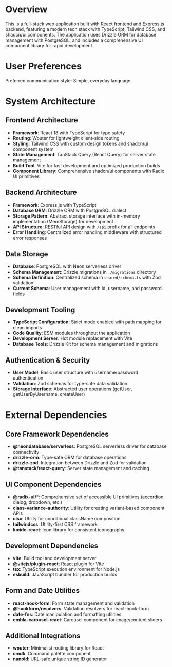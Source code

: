 # Overview

This is a full-stack web application built with React frontend and Express.js backend, featuring a modern tech stack with TypeScript, Tailwind CSS, and shadcn/ui components. The application uses Drizzle ORM for database management with PostgreSQL, and includes a comprehensive UI component library for rapid development.

# User Preferences

Preferred communication style: Simple, everyday language.

# System Architecture

## Frontend Architecture
- **Framework**: React 18 with TypeScript for type safety
- **Routing**: Wouter for lightweight client-side routing
- **Styling**: Tailwind CSS with custom design tokens and shadcn/ui component system
- **State Management**: TanStack Query (React Query) for server state management
- **Build Tool**: Vite for fast development and optimized production builds
- **Component Library**: Comprehensive shadcn/ui components with Radix UI primitives

## Backend Architecture
- **Framework**: Express.js with TypeScript
- **Database ORM**: Drizzle ORM with PostgreSQL dialect
- **Storage Pattern**: Abstract storage interface with in-memory implementation (MemStorage) for development
- **API Structure**: RESTful API design with `/api` prefix for all endpoints
- **Error Handling**: Centralized error handling middleware with structured error responses

## Data Storage
- **Database**: PostgreSQL with Neon serverless driver
- **Schema Management**: Drizzle migrations in `./migrations` directory
- **Schema Definition**: Centralized schema in `shared/schema.ts` with Zod validation
- **Current Schema**: User management with id, username, and password fields

## Development Tooling
- **TypeScript Configuration**: Strict mode enabled with path mapping for clean imports
- **Code Quality**: ESM modules throughout the application
- **Development Server**: Hot module replacement with Vite
- **Database Tools**: Drizzle Kit for schema management and migrations

## Authentication & Security
- **User Model**: Basic user structure with username/password authentication
- **Validation**: Zod schemas for type-safe data validation
- **Storage Interface**: Abstracted user operations (getUser, getUserByUsername, createUser)

# External Dependencies

## Core Framework Dependencies
- **@neondatabase/serverless**: PostgreSQL serverless driver for database connectivity
- **drizzle-orm**: Type-safe ORM for database operations
- **drizzle-zod**: Integration between Drizzle and Zod for validation
- **@tanstack/react-query**: Server state management and caching

## UI Component Dependencies
- **@radix-ui/***: Comprehensive set of accessible UI primitives (accordion, dialog, dropdown, etc.)
- **class-variance-authority**: Utility for creating variant-based component APIs
- **clsx**: Utility for conditional className composition
- **tailwindcss**: Utility-first CSS framework
- **lucide-react**: Icon library for consistent iconography

## Development Dependencies
- **vite**: Build tool and development server
- **@vitejs/plugin-react**: React plugin for Vite
- **tsx**: TypeScript execution environment for Node.js
- **esbuild**: JavaScript bundler for production builds

## Form and Date Utilities
- **react-hook-form**: Form state management and validation
- **@hookform/resolvers**: Validation resolvers for react-hook-form
- **date-fns**: Date manipulation and formatting utilities
- **embla-carousel-react**: Carousel component for image/content sliders

## Additional Integrations
- **wouter**: Minimalist routing library for React
- **cmdk**: Command palette component
- **nanoid**: URL-safe unique string ID generator